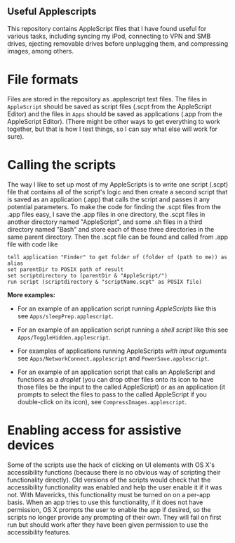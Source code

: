 Useful Applescripts
-------------------
This repository contains AppleScript files that I have found useful for various tasks, including syncing my iPod, connecting to VPN and SMB drives, ejecting removable drives before unplugging them, and compressing images, among others.

File formats
============
Files are stored in the repository as .applescript text files.  The files in `AppleScript` should be saved as script files (.scpt from the AppleScript Editor) and the files in `Apps` should be saved as applications (.app from the AppleScript Editor).  (There might be other ways to get everything to work together, but that is how I test things, so I can say what else will work for sure).

Calling the scripts
===================
The way I like to set up most of my AppleScripts is to write one script (.scpt) file that contains all of the script's logic and then create a second script that is saved as an application (.app) that calls the script and passes it any potential parameters.  To make the code for finding the .scpt files from the .app files easy, I save the .app files in one directory, the .scpt files in another directory named "AppleScript", and some .sh files in a third directory named "Bash" and store each of these three directories in the same parent directory.  Then the .scpt file can be found and called from .app file with code like

    tell application "Finder" to get folder of (folder of (path to me)) as alias
    set parentDir to POSIX path of result
    set scriptdirectory to (parentDir & "AppleScript/")
    run script (scriptdirectory & "scriptName.scpt" as POSIX file)

**More examples:**

* For an example of an application script running *AppleScripts* like this see `Apps/sleepPrep.applescript`.

* For an example of an application script running a *shell script* like this see `Apps/ToggleHidden.applescript`.

* For examples of applications running AppleScripts *with input arguments* see `Apps/NetworkConnect.applescript` and `PowerSave.applescript`.

* For an example of an application script that calls an AppleScript and functions as a *droplet* (you can drop other files onto its icon to have those files be the input to the called AppleScript) or as an application (it prompts to select the files to pass to the called AppleScript if you double-click on its icon), see `CompressImages.applescript`.

Enabling access for assistive devices
=====================================
Some of the scripts use the hack of clicking on UI elements with OS X's
accessibility functions (because there is no obvious way of scripting their
functionality directly).  Old versions of the scripts would check that the
accessibility functionality was enabled and help the user enable it if it was
not.  With Mavericks, this functionality must be turned on on a per-app basis.
When an app tries to use this functionality, if it does not have permission, OS
X prompts the user to enable the app if desired, so the scripts no longer
provide any prompting of their own.  They will fail on first run but should work
after they have been given permission to use the accessibility features.

